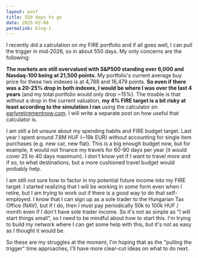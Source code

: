 ```yaml
---
layout: post
title: 550 days to go
date: 2025-02-08
permalink: blog-1
---
```


<p>I recently did a calculation on my FIRE portfolio and if all goes well, I can pull the trigger in mid-2026, so in about 550 days. My only concerns are the following:<p/>
<p><strong>The markets are still overvalued with S&P500 standing over 6,000 and Nasdaq-100 being at 21,500 points</strong>. My portfolio's current average buy price for these two indexes is at 4,788 and 16,479 points. <strong>So even if there was a 20-25% drop in both indexes, I would be where I was over the last 4 years</strong> (and my total portfolio would only drop ~15%). The trouble is that without a drop in the current valuation, <strong>my 4% FIRE target is a bit risky at least according to the simulation I ran</strong> using the calculator on <a href="https://earlyretirementnow.com">earlyretirementnow.com</a>. I will write a separate post on how useful that calculator is.</p>
<p>I am still a bit unsure about my spending habits and FIRE budget target. Last year I spent around 7.8M HUF (~19k EUR) without accounting for single item purchases (e.g. new car, new flat). This is a big enough budget now, but for example, it would not finance my travels for 60-90 days per year (it would cover 25 to 40 days maximum). I don't know yet if I want to travel more and if so, to what destinations, but a more cushioned travel budget would probably help.</p>
<p>I am still not sure how to factor in my potential future income into my FIRE target. I started realizing that I will be working in some form even when I retire, but I am trying to work out if there is a good way to do that self-employed. I know that I can sign up as a sole trader to the Hungarian Tax Office (NAV), but if I do, then I must pay periodically 50k to 100k HUF / month even if I don't have sole trader income. So it's not as simple as "I will start things small", so I need to be mindful about how to start this. I'm trying to build my network where I can get some help with this, but it's not as easy as I thought it would be.</p>
<p>So these are my struggles at the moment, I'm hoping that as the "pulling the trigger" time approaches, I'll have more clear-cut ideas on what to do next.</p>
<br/>
<h5><a href="../blog>Back to all posts</a></h5>

